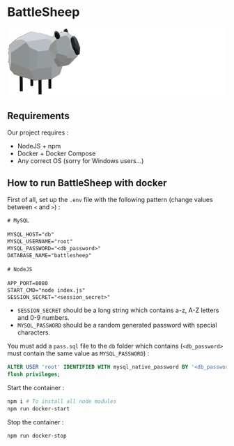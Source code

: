 # BattleSheep

![Logo](public/img/BattleSheep_logo_neg.png)

## Requirements

Our project requires :

* NodeJS + npm
* Docker + Docker Compose
* Any correct OS (sorry for Windows users...)

## How to run BattleSheep with docker

First of all, set up the `.env` file with the following pattern (change values between `<` and `>`) :

```env
# MySQL

MYSQL_HOST="db"
MYSQL_USERNAME="root"
MYSQL_PASSWORD="<db_password>"
DATABASE_NAME="battlesheep"

# NodeJS

APP_PORT=8080
START_CMD="node index.js"
SESSION_SECRET="<session_secret>"
```

* `SESSION_SECRET` should be a long string which contains a-z, A-Z letters and 0-9 numbers.
* `MYSQL_PASSWORD` should be a random generated password with special characters.

You must add a `pass.sql` file to the `db` folder which contains (`<db_password>` must contain the same value as `MYSQL_PASSWORD`) :
```sql
ALTER USER 'root' IDENTIFIED WITH mysql_native_password BY '<db_password>'; 
flush privileges;
```

Start the container :
```bash
npm i # To install all node modules
npm run docker-start
```

Stop the container :
```bash
npm run docker-stop
```
